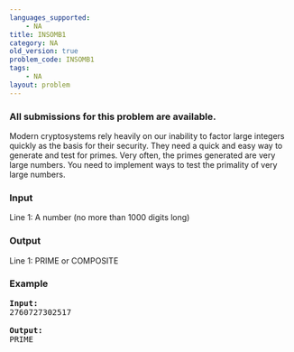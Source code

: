 ```yaml
---
languages_supported:
    - NA
title: INSOMB1
category: NA
old_version: true
problem_code: INSOMB1
tags:
    - NA
layout: problem
---
```

###  All submissions for this problem are available. 

Modern cryptosystems rely heavily on our inability to factor large integers quickly as the basis for their security. They need a quick and easy way to generate and test for primes. Very often, the primes generated are very large numbers. You need to implement ways to test the primality of very large numbers.

### Input

Line 1: A number (no more than 1000 digits long)

### Output

Line 1: PRIME or COMPOSITE

### Example

<pre>
<b>Input:</b>
2760727302517

<b>Output:</b>
PRIME
</pre>